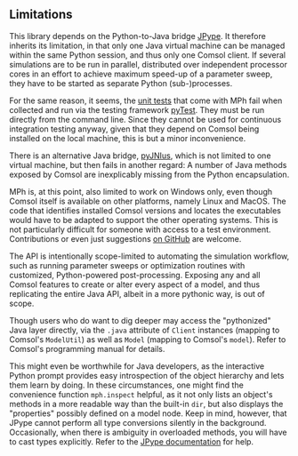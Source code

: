 ﻿Limitations
-----------

This library depends on the Python-to-Java bridge [JPype][jpype-repo].
It therefore inherits its limitation, in that only one Java virtual
machine can be managed within the same Python session, and thus only
one Comsol client. If several simulations are to be run in parallel,
distributed over independent processor cores in an effort to achieve
maximum speed-up of a parameter sweep, they have to be started as
separate Python (sub-)processes.

For the same reason, it seems, the [unit tests][mph-tests] that
come with MPh fail when collected and run via the testing framework
[pyTest][pytest-docs]. They must be run directly from the command
line. Since they cannot be used for continuous integration testing
anyway, given that they depend on Comsol being installed on the local
machine, this is but a minor inconvenience.

There is an alternative Java bridge, [pyJNIus][jnius-repo], which is
not limited to one virtual machine, but then fails in another regard:
A number of Java methods exposed by Comsol are inexplicably missing
from the Python encapsulation.

MPh is, at this point, also limited to work on Windows only, even
though Comsol itself is available on other platforms, namely Linux
and MacOS. The code that identifies installed Comsol versions and
locates the executables would have to be adapted to support the
other operating systems. This is not particularly difficult for
someone with access to a test environment. Contributions or even
just suggestions [on GitHub][mph-repo] are welcome.

The API is intentionally scope-limited to automating the simulation
workflow, such as running parameter sweeps or optimization routines
with customized, Python-powered post-processing. Exposing any and all
Comsol features to create or alter every aspect of a model, and thus
replicating the entire Java API, albeit in a more pythonic way, is out
of scope.

Though users who do want to dig deeper may access the "pythonized"
Java layer directly, via the `.java` attribute of `Client` instances
(mapping to Comsol's `ModelUtil`) as well as `Model` (mapping to
Comsol's `model`). Refer to Comsol's programming manual for details.

This might even be worthwhile for Java developers, as the interactive
Python prompt provides easy introspection of the object hierarchy and
lets them learn by doing. In these circumstances, one might find the
convenience function `mph.inspect` helpful, as it not only lists an
object's methods in a more readable way than the built-in `dir`, but
also displays the "properties" possibly defined on a model node. Keep
in mind, however, that JPype cannot perform all type conversions
silently in the background. Occasionally, when there is ambiguity in
overloaded methods, you will have to cast types explicitly. Refer to
the [JPype documentation][jpype-docs] for help.


[mph-repo]:    https://github.com/john-hennig/mph
[mph-tests]:   https://github.com/John-Hennig/mph/tree/master/tests
[jpype-repo]:  https://github.com/jpype-project/jpype
[jpype-docs]:  https://jpype.readthedocs.io
[jnius-repo]:  https://github.com/kivy/pyjnius
[jnius-docs]:  https://pyjnius.readthedocs.io
[pytest-docs]: https://docs.pytest.org
